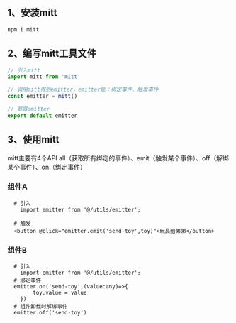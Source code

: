 ## 1、安装mitt
```bash
npm i mitt
```

## 2、编写mitt工具文件
```js
// 引入mitt
import mitt from 'mitt'

// 调用mitt得到emitter，emitter能：绑定事件、触发事件
const emitter = mitt()

// 暴露emitter
export default emitter
```

## 3、使用mitt
mitt主要有4个API
all（获取所有绑定的事件）、emit（触发某个事件）、off（解绑某个事件）、on（绑定事件）

### 组件A
```vue
  # 引入
	import emitter from '@/utils/emitter';

  # 触发
  <button @click="emitter.emit('send-toy',toy)">玩具给弟弟</button>
```

### 组件B
```vue
  # 引入
	import emitter from '@/utils/emitter';
  # 绑定事件
  emitter.on('send-toy',(value:any)=>{
		toy.value = value
	})
  # 组件卸载时解绑事件
  emitter.off('send-toy')
```